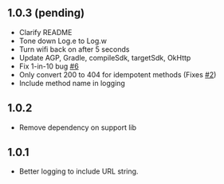 ## 1.0.3 (pending)
* Clarify README
* Tone down Log.e to Log.w
* Turn wifi back on after 5 seconds
* Update AGP, Gradle, compileSdk, targetSdk, OkHttp
* Fix 1-in-10 bug [#6](https://github.com/tir38/android-network-monkey/issues/6)
* Only convert 200 to 404 for idempotent methods (Fixes [#2](https://github.com/tir38/android-network-monkey/issues/6))
* Include method name in logging

## 1.0.2
* Remove dependency on support lib

## 1.0.1
* Better logging to include URL string.